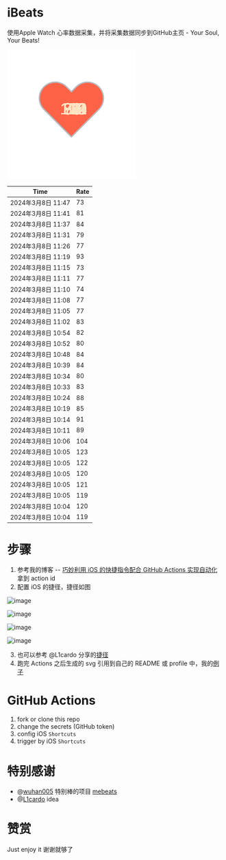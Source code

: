 # iBeats
使用Apple Watch 心率数据采集，并将采集数据同步到GitHub主页 - Your Soul, Your Beats!

![](./files/heart.svg)

<!--START_SECTION:my_heart_rate-->
| Time | Rate | 
 | ---- | ---- | 
| 2024年3月8日 11:47 | 73 |
| 2024年3月8日 11:41 | 81 |
| 2024年3月8日 11:37 | 84 |
| 2024年3月8日 11:31 | 79 |
| 2024年3月8日 11:26 | 77 |
| 2024年3月8日 11:19 | 93 |
| 2024年3月8日 11:15 | 73 |
| 2024年3月8日 11:11 | 77 |
| 2024年3月8日 11:10 | 74 |
| 2024年3月8日 11:08 | 77 |
| 2024年3月8日 11:05 | 77 |
| 2024年3月8日 11:02 | 83 |
| 2024年3月8日 10:54 | 82 |
| 2024年3月8日 10:52 | 80 |
| 2024年3月8日 10:48 | 84 |
| 2024年3月8日 10:39 | 84 |
| 2024年3月8日 10:34 | 80 |
| 2024年3月8日 10:33 | 83 |
| 2024年3月8日 10:24 | 88 |
| 2024年3月8日 10:19 | 85 |
| 2024年3月8日 10:14 | 91 |
| 2024年3月8日 10:11 | 89 |
| 2024年3月8日 10:06 | 104 |
| 2024年3月8日 10:05 | 123 |
| 2024年3月8日 10:05 | 122 |
| 2024年3月8日 10:05 | 120 |
| 2024年3月8日 10:05 | 121 |
| 2024年3月8日 10:05 | 119 |
| 2024年3月8日 10:04 | 120 |
| 2024年3月8日 10:04 | 119 |

<!--END_SECTION:my_heart_rate-->

# 步骤
1. 参考我的博客 -- [巧妙利用 iOS 的快捷指令配合 GitHub Actions 实现自动化](https://github.com/yihong0618/gitblog/issues/198) 拿到 action id
2. 配置 iOS 的捷径，捷径如图

![image](https://user-images.githubusercontent.com/15976103/122154218-0db0b480-ce97-11eb-93bb-5aec07c558dc.png)

![image](https://user-images.githubusercontent.com/15976103/122154236-186b4980-ce97-11eb-8e4b-70551a0391ae.png)

![image](https://user-images.githubusercontent.com/15976103/122154268-2d47dd00-ce97-11eb-902e-3acf292265a9.png)

![image](https://user-images.githubusercontent.com/15976103/122174055-fa144680-ceb4-11eb-9be2-3eb83cd516f7.png)

3. 也可以参考 @L1cardo 分享的[捷径](https://www.icloud.com/shortcuts/6ab6047b459c41ad822ad6b94b1c03d4)
4. 跑完 Actions 之后生成的 svg 引用到自己的 README 或 profile 中，我的[例子](https://github.com/yihong0618) 

# GitHub Actions

1. fork or clone this repo
2. change the secrets (GitHub token)
3. config iOS `Shortcuts` 
4. trigger by iOS `Shortcuts`

# 特别感谢
- @[wuhan005](https://github.com/wuhan005) 特别棒的项目 [mebeats](https://github.com/wuhan005/mebeats)
- @[L1cardo](https://github.com/L1cardo) idea

# 赞赏
Just enjoy it
谢谢就够了

